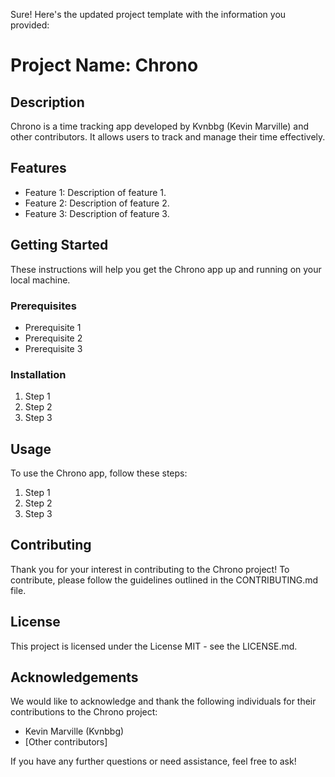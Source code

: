 Sure! Here's the updated project template with the information you provided:

# Project Name: Chrono

## Description

Chrono is a time tracking app developed by Kvnbbg (Kevin Marville) and other contributors. It allows users to track and manage their time effectively.

## Features

- Feature 1: Description of feature 1.
- Feature 2: Description of feature 2.
- Feature 3: Description of feature 3.

## Getting Started

These instructions will help you get the Chrono app up and running on your local machine.

### Prerequisites

- Prerequisite 1
- Prerequisite 2
- Prerequisite 3

### Installation

1. Step 1
2. Step 2
3. Step 3

## Usage

To use the Chrono app, follow these steps:

1. Step 1
2. Step 2
3. Step 3

## Contributing

Thank you for your interest in contributing to the Chrono project! To contribute, please follow the guidelines outlined in the CONTRIBUTING.md file.

## License

This project is licensed under the License MIT - see the LICENSE.md.

## Acknowledgements

We would like to acknowledge and thank the following individuals for their contributions to the Chrono project:

- Kevin Marville (Kvnbbg)
- [Other contributors]

If you have any further questions or need assistance, feel free to ask!
